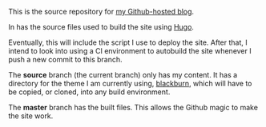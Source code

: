 This is the source repository for [my Github-hosted blog](http://traveller42.github.io/).

In has the source files used to build the site using [Hugo](http://gohugo.io/).

Eventually, this will include the script I use to deploy the site.  After that, I
intend to look into using a CI environment to autobuild the site whenever I
push a new commit to this branch.

The **source** branch (the current branch) only has my content.  It has a directory
for the theme I am currently using, [blackburn](http://themes.gohugo.io/blackburn/),
which will have to be copied, or cloned, into any build environment.

The **master** branch has the built files.  This allows the Github magic to make
the site work.

